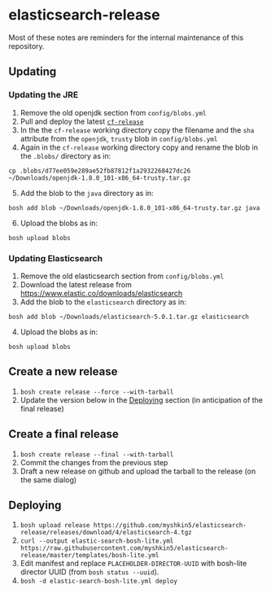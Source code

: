# elasticsearch-release

Most of these notes are reminders for the internal maintenance of this repository.

## Updating

### Updating the JRE

1. Remove the old openjdk section from `config/blobs.yml`
2. Pull and deploy the latest [`cf-release`](https://github.com/cloudfoundry/cf-release.git)
3. In the the `cf-release` working directory copy the filename and the `sha` attribute from the `openjdk`, `trusty` blob in `config/blobs.yml`
4. Again in the `cf-release` working directory copy and rename the blob in the `.blobs/` directory as in:

  ```
  cp .blobs/d77ee059e289ae52fb87812f1a2932268427dc26 ~/Downloads/openjdk-1.8.0_101-x86_64-trusty.tar.gz
  ```

5. Add the blob to the `java` directory as in:

  ```
  bosh add blob ~/Downloads/openjdk-1.8.0_101-x86_64-trusty.tar.gz java
  ```

6. Upload the blobs as in:

  ```
  bosh upload blobs
  ```

### Updating Elasticsearch

1. Remove the old elasticsearch section from `config/blobs.yml`
2. Download the latest release from https://www.elastic.co/downloads/elasticsearch
3. Add the blob to the `elasticsearch` directory as in:

  ```
  bosh add blob ~/Downloads/elasticsearch-5.0.1.tar.gz elasticsearch
  ```

4. Upload the blobs as in:

  ```
  bosh upload blobs
  ```

## Create a new release
1. `bosh create release --force --with-tarball`
2. Update the version below in the [Deploying](#deploying) section (in anticipation of the final release)

## Create a final release
1. `bosh create release --final --with-tarball`
2. Commit the changes from the previous step
3. Draft a new release on github and upload the tarball to the release (on the same dialog)

## Deploying

1. `bosh upload release https://github.com/myshkin5/elasticsearch-release/releases/download/4/elasticsearch-4.tgz`
2. `curl --output elastic-search-bosh-lite.yml https://raw.githubusercontent.com/myshkin5/elasticsearch-release/master/templates/bosh-lite.yml`
3. Edit manifest and replace `PLACEHOLDER-DIRECTOR-UUID` with bosh-lite director UUID (from `bosh status --uuid`).
4. `bosh -d elastic-search-bosh-lite.yml deploy`
